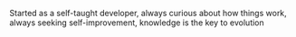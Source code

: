 Started as a self-taught developer, always curious about how things work, always seeking self-improvement, knowledge is the key to evolution
